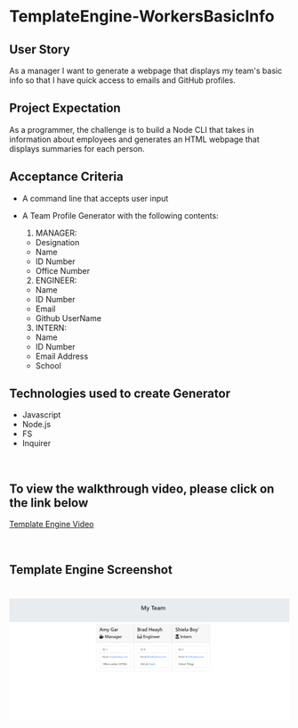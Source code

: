 # TemplateEngine-WorkersBasicInfo


## User Story

As a manager
I want to generate a webpage that displays my team's basic info
so that I have quick access to emails and GitHub profiles.


## Project Expectation

As a programmer, the challenge is to build a Node CLI that takes in information about employees and generates an HTML webpage that displays summaries for each person.

## Acceptance Criteria

* A command line that accepts user input
* A Team Profile Generator with the following contents:
  
  1. MANAGER:
  - Designation
  - Name
  - ID Number
  - Office Number

  2. ENGINEER:
  - Name
  - ID Number
  - Email
  - Github UserName

  3. INTERN:
  - Name
  - ID Number
  - Email Address
  - School

## Technologies used to create Generator

* Javascript
* Node.js
* FS
* Inquirer


<br>

## To view the walkthrough video, please click on the link below

[Template Engine Video](https://drive.google.com/file/d/1saK9VSD55evSBLN8R1F3GDpzNbbl4V0K/view)



<br>

## Template Engine Screenshot

![App Screenshot](./Assets/MyTeam.png)
=======
